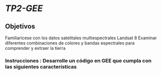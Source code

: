 # *TP2-GEE*
## Objetivos
Familiarícese con los datos satelitales multiespectrales Landsat 8 
Examinar diferentes combinaciones de colores y bandas espectrales para comprender y extraer la tierra
### Instrucciones : Desarrolle un código en GEE que cumpla con las siguientes características
